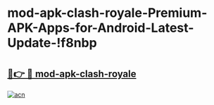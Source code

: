 # mod-apk-clash-royale-Premium-APK-Apps-for-Android-Latest-Update-!f8nbp

# <h2><a href="https://sgp32x.esa.edu.pl?title=mod-apk-clash-royale&ref=f8nbp">🔗👉 🔴 mod-apk-clash-royale</a></h2>

[![acn](https://github.com/user-attachments/assets/0f9c940e-d8b0-45ae-aac7-cd30a18b3e1c)](https://sgp32x.esa.edu.pl?title=mod-apk-clash-royale&ref=f8nbp)

